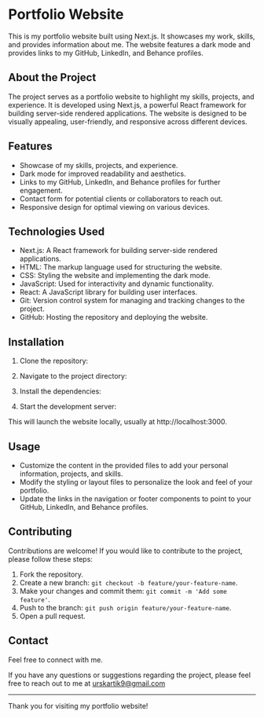 # Portfolio Website

This is my portfolio website built using Next.js. It showcases my work, skills, and provides information about me. The website features a dark mode and provides links to my GitHub, LinkedIn, and Behance profiles.

## About the Project

The project serves as a portfolio website to highlight my skills, projects, and experience. It is developed using Next.js, a powerful React framework for building server-side rendered applications. The website is designed to be visually appealing, user-friendly, and responsive across different devices.

## Features

- Showcase of my skills, projects, and experience.
- Dark mode for improved readability and aesthetics.
- Links to my GitHub, LinkedIn, and Behance profiles for further engagement.
- Contact form for potential clients or collaborators to reach out.
- Responsive design for optimal viewing on various devices.

## Technologies Used

- Next.js: A React framework for building server-side rendered applications.
- HTML: The markup language used for structuring the website.
- CSS: Styling the website and implementing the dark mode.
- JavaScript: Used for interactivity and dynamic functionality.
- React: A JavaScript library for building user interfaces.
- Git: Version control system for managing and tracking changes to the project.
- GitHub: Hosting the repository and deploying the website.

## Installation

1. Clone the repository:

2. Navigate to the project directory:

3. Install the dependencies:

4. Start the development server:

This will launch the website locally, usually at http://localhost:3000.

## Usage

- Customize the content in the provided files to add your personal information, projects, and skills.
- Modify the styling or layout files to personalize the look and feel of your portfolio.
- Update the links in the navigation or footer components to point to your GitHub, LinkedIn, and Behance profiles.

## Contributing

Contributions are welcome! If you would like to contribute to the project, please follow these steps:

1. Fork the repository.
2. Create a new branch: `git checkout -b feature/your-feature-name`.
3. Make your changes and commit them: `git commit -m 'Add some feature'`.
4. Push to the branch: `git push origin feature/your-feature-name`.
5. Open a pull request.

## Contact

Feel free to connect with me.

If you have any questions or suggestions regarding the project, please feel free to reach out to me at urskartik9@gmail.com

---

Thank you for visiting my portfolio website!





